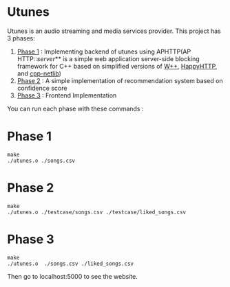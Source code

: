 # Utunes

Utunes is an audio streaming and media services provider. This project has 3 phases: 

1. [Phase 1](/Utunes-Final-Project-Phase1) : Implementing backend of utunes using APHTTP(AP HTTP::_server_** is a simple web application server-side blocking framework for C++ based on simplified versions of [W++](http://konteck.github.io/wpp/), [HappyHTTP](http://scumways.com/happyhttp/happyhttp.html), and [cpp-netlib](http://cpp-netlib.org/))
2. [Phase 2](/Utunes-Final-Project-Phase2) :  A simple implementation of recommendation system based on confidence score
3. [Phase 3](/Utunes-Final-Project-Phase3) : Frontend Implementation

You can run each phase with these commands : 

# Phase 1
    make
    ./utunes.o ./songs.csv
    
 # Phase 2
    make
    ./utunes.o ./testcase/songs.csv ./testcase/liked_songs.csv
    
  # Phase 3
    make
    ./utunes.o  ./songs.csv ./liked_songs.csv
    
 Then go to localhost:5000 to see the website.
